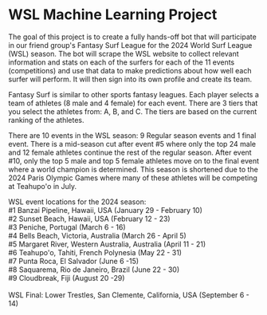 # WSL Machine Learning Project

The goal of this project is to create a fully hands-off bot that will participate in our friend group's Fantasy Surf League for the 2024 World Surf League (WSL) season. The bot will scrape the WSL website to collect relevant information and stats on each of the surfers for each of the 11 events (competitions) and use that data to make predictions about how well each surfer will perform. It will then sign into its own profile and create its team.

Fantasy Surf is similar to other sports fantasy leagues. Each player selects a team of athletes (8 male and 4 female) for each event. There are 3 tiers that you select the athletes from: A, B, and C. The tiers are based on the current ranking of the athletes.

There are 10 events in the WSL season: 9 Regular season events and 1 final event. There is a mid-season cut after event #5 where only the top 24 male and 12 female athletes continue the rest of the regular season. After event #10, only the top 5 male and top 5 female athletes move on to the final event where a world champion is determined. This season is shortened due to the 2024 Paris Olympic Games where many of these athletes will be competing at Teahupo'o in July. 

WSL event locations for the 2024 season: </br>
#1 Banzai Pipeline, Hawaii, USA (January 29 - February 10)</br>
#2 Sunset Beach, Hawaii, USA (February 12 - 23)</br>
#3 Peniche, Portugal (March 6 - 16)</br>
#4 Bells Beach, Victoria, Australia (March 26 - April 5) </br>
#5 Margaret River, Western Australia, Australia (April 11 - 21) </br>
#6 Teahupo'o, Tahiti, French Polynesia (May 22 - 31)</br>
#7 Punta Roca, El Salvador (June 6 -15) </br>
#8 Saquarema, Rio de Janeiro, Brazil (June 22 - 30)</br>
#9 Cloudbreak, Fiji (August 20 -29)</br>
</br>
WSL Final: Lower Trestles, San Clemente, California, USA (September 6 - 14) </br>

